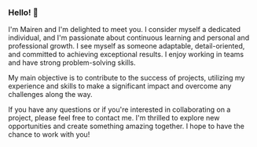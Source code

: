 

### Hello! 👋
I'm Mairen and I'm delighted to meet you. I consider myself a dedicated individual, and I'm passionate about continuous learning and personal and professional growth. I see myself as someone adaptable, detail-oriented, and committed to achieving exceptional results. I enjoy working in teams and have strong problem-solving skills.

My main objective is to contribute to the success of projects, utilizing my experience and skills to make a significant impact and overcome any challenges along the way.

If you have any questions or if you're interested in collaborating on a project, please feel free to contact me. I'm thrilled to explore new opportunities and create something amazing together. I hope to have the chance to work with you!


<!--
**Mairendon/Mairendon** is a ✨ _special_ ✨ repository because its `README.md` (this file) appears on your GitHub profile.

Here are some ideas to get you started:

- 🔭 I’m currently working on ...
- 🌱 I’m currently learning ...
- 👯 I’m looking to collaborate on ...
- 🤔 I’m looking for help with ...
- 💬 Ask me about ...
- 📫 How to reach me: ...
- 😄 Pronouns: ...
- ⚡ Fun fact: ...
-->
